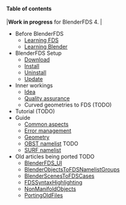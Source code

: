 #### Table of contents ####

|**Work in progress** for BlenderFDS 4. |

  * Before BlenderFDS
    * [Learning FDS](BeforeLearningFDS.md)
    * [Learning Blender](BeforeLearningBlender.md)
  * BlenderFDS Setup
    * [Download](SetupDownload.md)
    * [Install](SetupInstall.md)
    * [Uninstall](SetupUninstall.md)
    * [Update](SetupUpdate.md)
  * Inner workings
    * [Idea](InnerIdea.md)
    * [Quality assurance](InnerSQA.md)
    * Curved geometries to FDS (TODO)
  * Tutorial (TODO)
  * Guide
    * [Common aspects](GuideCommon.md)
    * [Error management](GuideError.md)
    * [Geometry](GuideGeometry.md)
    * [OBST namelist](GuideOBST.md) TODO
    * [SURF namelist](GuideSURF.md)
  * Old articles being ported TODO
    * [BlenderFDS\_UI](BlenderFDS_UI.md)
    * [BlenderObjectsToFDSNamelistGroups](BlenderObjectsToFDSNamelistGroups.md)
    * [BlenderScenesToFDSCases](BlenderScenesToFDSCases.md)
    * [FDSSyntaxHighlighting](FDSSyntaxHighlighting.md)
    * [NonManifoldObjects](NonManifoldObjects.md)
    * [PortingOldFiles](PortingOldFiles.md)

